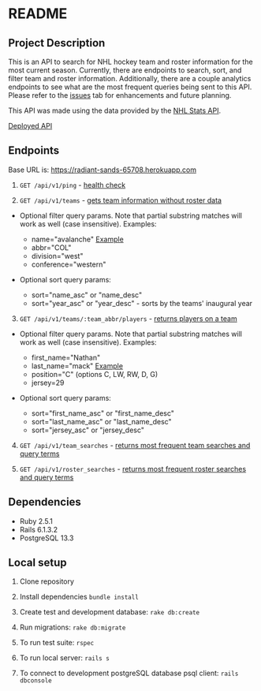 # README

## Project Description
This is an API to search for NHL hockey team and roster information for the most current season. Currently, there are endpoints to search, sort, and filter team and roster information. Additionally, there are a couple analytics endpoints to see what are the most frequent queries being sent to this API. Please refer to the [issues](https://github.com/leepuppychow/hockey_api/issues) tab for enhancements and future planning.

This API was made using the data provided by the [NHL Stats API](https://gitlab.com/dword4/nhlapi/-/blob/master/stats-api.md).

[Deployed API](https://radiant-sands-65708.herokuapp.com/api/v1/teams)

## Endpoints

Base URL is: https://radiant-sands-65708.herokuapp.com

1. `GET /api/v1/ping` - [health check](https://radiant-sands-65708.herokuapp.com/api/v1/ping)

2. `GET /api/v1/teams` - [gets team information without roster data](https://radiant-sands-65708.herokuapp.com/api/v1/teams)

  - Optional filter query params. Note that partial substring matches will work as well (case insensitive). Examples:
    * name="avalanche" [Example](https://radiant-sands-65708.herokuapp.com/api/v1/teams?name=avalanche)
    * abbr="COL"
    * division="west"
    * conference="western"

  - Optional sort query params:
    * sort="name_asc" or "name_desc"
    * sort="year_asc" or "year_desc" - sorts by the teams' inaugural year

3. `GET /api/v1/teams/:team_abbr/players` - [returns players on a team](https://radiant-sands-65708.herokuapp.com/api/v1/teams/COL/players)

  - Optional filter query params. Note that partial substring matches will work as well (case insensitive). Examples:
    * first_name="Nathan"
    * last_name="mack" [Example](https://radiant-sands-65708.herokuapp.com/api/v1/teams/COL/players?last_name=mack)
    * position="C" (options C, LW, RW, D, G)
    * jersey=29

  - Optional sort query params:
    * sort="first_name_asc" or "first_name_desc"
    * sort="last_name_asc" or "last_name_desc"
    * sort="jersey_asc" or "jersey_desc"

4. `GET /api/v1/team_searches` - [returns most frequent team searches and query terms](https://radiant-sands-65708.herokuapp.com/api/v1/team_searches)

5. `GET /api/v1/roster_searches` - [returns most frequent roster searches and query terms](https://radiant-sands-65708.herokuapp.com/api/v1/roster_searches)

## Dependencies
  * Ruby 2.5.1
  * Rails 6.1.3.2
  * PostgreSQL 13.3

## Local setup
  1. Clone repository
  2. Install dependencies `bundle install`
  3. Create test and development database: `rake db:create`
  4. Run migrations: `rake db:migrate`

  5. To run test suite: `rspec`
  6. To run local server: `rails s`
  7. To connect to development postgreSQL database psql client: `rails dbconsole`
